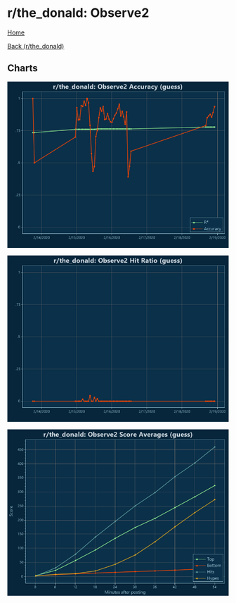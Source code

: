 # r/the_donald: Observe2

[Home](../../index.md)

[Back (r/the_donald)](../guess_the_donald.md)

## Charts

![r/the_donald R² (guess)](../../images/models/guess_the_donald_Observe2_Accuracy.png "r/the_donald R² (guess)")

![r/the_donald Hit Ratio (guess)](../../images/models/guess_the_donald_Observe2_HitRatio.png "r/the_donald Hit Ratio (guess)")

![r/the_donald Score Averages (guess)](../../images/models/guess_the_donald_Observe2_Scores.png "r/the_donald Score Averages (guess)")

